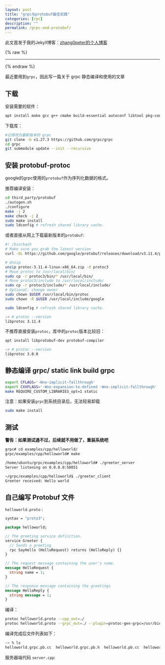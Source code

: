 ```yaml
---
layout: post
title: "grpc与protobuf最佳实践"
categories: [rpc]
description: ""
permalink: /grpc-and-protobuf/
---
```


此文首发于我的Jekyll博客：[zhang0peter的个人博客](https://zhang0peter.com)         

{% raw %}
***          
{% endraw %}

最近要用到`grpc`，因此写一篇关于 grpc 静态编译和使用的文章

## 下载
安装需要的软件：
```sh
apt install make gcc g++ cmake build-essential autoconf libtool pkg-config git unzip
```
下载库：
```sh
#记得改为最新版本的 grpc
git clone -b v1.27.3 https://github.com/grpc/grpc
cd grpc
git submodule update --init --recursive
```

## 安装 protobuf-protoc
google的grpc使用的`protobuf`作为序列化数据的格式。

推荐编译安装：
```sh
cd third_party/protobuf 
./autogen.sh
./configure
make -j 2
make check -j 2
sudo make install
sudo ldconfig # refresh shared library cache.
```


或者直接从网上下载最新版本的`protobuf`:
```sh
#! /bin/bash
# Make sure you grab the latest version
curl -OL https://github.com/google/protobuf/releases/download/v3.11.4/protoc-3.11.4-linux-x86_64.zip

# Unzip
unzip protoc-3.11.4-linux-x86_64.zip -d protoc3
# Move protoc to /usr/local/bin/
sudo cp -r protoc3/bin/* /usr/local/bin/
# Move protoc3/include to /usr/local/include/
sudo cp -r protoc3/include/* /usr/local/include/
# Optional: change owner
sudo chown $USER /usr/local/bin/protoc
sudo chown -R $USER /usr/local/include/google

sudo ldconfig # refresh shared library cache.
```
```sh
-> # protoc --version
libprotoc 3.11.4
```




不推荐直接安装`protoc`，库中的`protoc`版本比较旧：
```sh
apt install libprotobuf-dev protobuf-compiler

-> # protoc --version
libprotoc 3.0.0
```

## 静态编译 grpc/ static link build grpc


```sh
export CFLAGS='-Wno-implicit-fallthrough'
export CXXFLAGS='-Wno-expansion-to-defined -Wno-implicit-fallthrough'
make REQUIRE_CUSTOM_LIBRARIES_opt=1 static
```
注意：如果安装`grpc`到系统目录后，无法轻易卸载

```sh
sudo make install
```
## 测试

**警告：如果测试通不过，后续就不用做了，重装系统吧**

```sh
grpc# cd examples/cpp/helloworld/
grpc/examples/cpp/helloworld# make
```
```sh
/home/ubuntu/grpc/examples/cpp/helloworld# ./greeter_server 
Server listening on 0.0.0.0:50051
```
```sh
~/grpc/examples/cpp/helloworld$ ./greeter_client 
Greeter received: Hello world
```
## 自己编写 Protobuf 文件

`helloworld.proto` :
```proto
syntax = "proto3";

package helloworld;

// The greeting service definition.
service Greeter {
  // Sends a greeting
  rpc SayHello (HelloRequest) returns (HelloReply) {}
}

// The request message containing the user's name.
message HelloRequest {
  string name = 1;
}

// The response message containing the greetings
message HelloReply {
  string message = 1;
}
```
编译：
```sh
protoc helloworld.proto --cpp_out=./
protoc helloworld.proto --grpc_out=./ --plugin=protoc-gen-grpc=/usr/bin/grpc_cpp_plugin
```
编译完成后文件列表如下：
```sh
-> % ls
helloworld.grpc.pb.cc  helloworld.grpc.pb.h  helloworld.pb.cc  helloworld.pb.h  helloworld.proto
```
服务器端代码 `server.cpp`:
```c

```

